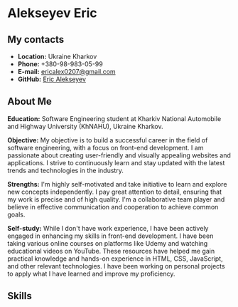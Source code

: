 # Alekseyev Eric

## My contacts

- **Location:** Ukraine Kharkov
- **Phone:** +380-98-983-05-99
- **E-mail:** ericalex0207@gmail.com
- **GitHub:** [Eric Alekseyev](https://github.com/m1neil)

## About Me

**Education:** Software Engineering student at Kharkiv National Automobile and Highway University (KhNAHU), Ukraine Kharkov.

**Objective:** My objective is to build a successful career in the field of software engineering, with a focus on front-end development. I am passionate about creating user-friendly and visually appealing websites and applications. I strive to continuously learn and stay updated with the latest trends and technologies in the industry.

**Strengths:** I'm highly self-motivated and take initiative to learn and explore new concepts independently. I pay great attention to detail, ensuring that my work is precise and of high quality. I'm a collaborative team player and believe in effective communication and cooperation to achieve common goals.

**Self-study:** While I don't have work experience, I have been actively engaged in enhancing my skills in front-end development. I have been taking various online courses on platforms like Udemy and watching educational videos on YouTube. These resources have helped me gain practical knowledge and hands-on experience in HTML, CSS, JavaScript, and other relevant technologies. I have been working on personal projects to apply what I have learned and improve my proficiency.

## Skills
